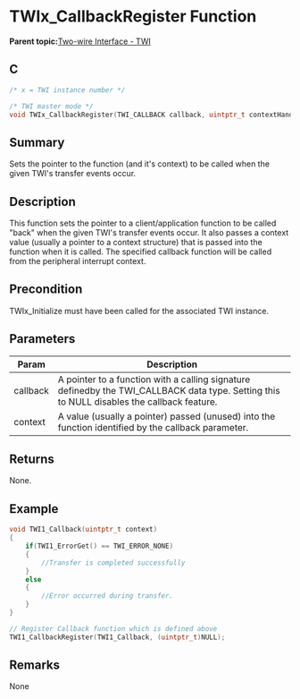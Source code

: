 # TWIx\_CallbackRegister Function

**Parent topic:**[Two-wire Interface - TWI](GUID-384E478E-B880-4F6B-83D6-792074118820.md)

## C

```c
/* x = TWI instance number */

/* TWI master mode */
void TWIx_CallbackRegister(TWI_CALLBACK callback, uintptr_t contextHandle)
```

## Summary

Sets the pointer to the function \(and it's context\) to be called when the given TWI's transfer events occur.

## Description

This function sets the pointer to a client/application function to be called "back" when the given TWI's transfer events occur. It also passes a context value \(usually a pointer to a context structure\) that is passed into the function when it is called. The specified callback function will be called from the peripheral interrupt context.

## Precondition

TWIx\_Initialize must have been called for the associated TWI instance.

## Parameters

|Param|Description|
|-----|-----------|
|callback|A pointer to a function with a calling signature definedby the TWI\_CALLBACK data type. Setting this to NULL disables the callback feature.|
|context|A value \(usually a pointer\) passed \(unused\) into the function identified by the callback parameter.|

## Returns

None.

## Example

```c
void TWI1_Callback(uintptr_t context)
{
    if(TWI1_ErrorGet() == TWI_ERROR_NONE)
    {
        //Transfer is completed successfully
    }
    else
    {
        //Error occurred during transfer.
    }
}

// Register Callback function which is defined above
TWI1_CallbackRegister(TWI1_Callback, (uintptr_t)NULL);
```

## Remarks

None

